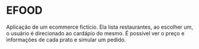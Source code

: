 # EFOOD

<p>Aplicação de um ecommerce fictício. Ela lista restaurantes, ao escolher um, o usuário é direcionado ao cardápio do mesmo. É possível ver o preço e informações de cada prato e simular um pedido.</p>
